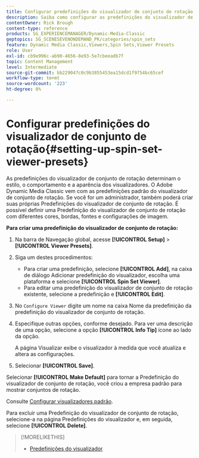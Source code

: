 ```yaml
---
title: Configurar predefinições do visualizador de conjunto de rotação
description: Saiba como configurar as predefinições do visualizador de conjunto de rotação no Adobe Dynamic Media Classic.
contentOwner: Rick Brough
content-type: reference
products: SG_EXPERIENCEMANAGER/Dynamic-Media-Classic
geptopics: SG_SCENESEVENONDEMAND_PK/categories/spin_sets
feature: Dynamic Media Classic,Viewers,Spin Sets,Viewer Presets
role: User
exl-id: cb9e996c-ab90-4656-8e93-5e7cbeeadb7f
topic: Content Management
level: Intermediate
source-git-commit: bb229047c0c9b3855453ea15dcd1f9754bc65cef
workflow-type: tm+mt
source-wordcount: '223'
ht-degree: 0%

---
```


# Configurar predefinições do visualizador de conjunto de rotação{#setting-up-spin-set-viewer-presets}

As predefinições do visualizador de conjunto de rotação determinam o estilo, o comportamento e a aparência dos visualizadores. O Adobe Dynamic Media Classic vem com as predefinições padrão do visualizador de conjunto de rotação. Se você for um administrador, também poderá criar suas próprias Predefinições do visualizador de conjunto de rotação. É possível definir uma Predefinição do visualizador de conjunto de rotação com diferentes cores, bordas, fontes e configurações de imagem.

**Para criar uma predefinição do visualizador de conjunto de rotação:**

1. Na barra de Navegação global, acesse **[!UICONTROL Setup]** > **[!UICONTROL Viewer Presets]**.
1. Siga um destes procedimentos:

   * Para criar uma predefinição, selecione **[!UICONTROL Add]**, na caixa de diálogo Adicionar predefinição do visualizador, escolha uma plataforma e selecione **[!UICONTROL Spin Set Viewer]**.
   * Para editar uma predefinição do visualizador de conjunto de rotação existente, selecione a predefinição e **[!UICONTROL Edit]**.

1. No `Configure Viewer` digite um nome na caixa Nome da predefinição da predefinição do visualizador de conjunto de rotação.
1. Especifique outras opções, conforme desejado. Para ver uma descrição de uma opção, selecione a opção **[!UICONTROL Info Tip]** ícone ao lado da opção.

   A página Visualizar exibe o visualizador à medida que você atualiza e altera as configurações.

1. Selecionar **[!UICONTROL Save]**.

Selecionar **[!UICONTROL Make Default]** para tornar a Predefinição do visualizador de conjunto de rotação, você criou a empresa padrão para mostrar conjuntos de rotação.

Consulte [Configurar visualizadores padrão](application-setup.md#configuring_default_viewers).

Para excluir uma Predefinição do visualizador de conjunto de rotação, selecione-a na página Predefinições do visualizador e, em seguida, selecione **[!UICONTROL Delete]**.

>[!MORELIKETHIS]
>
>* [Predefinições do visualizador](application-setup.md#viewer_presets)
